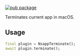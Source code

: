 [![pub package](https://img.shields.io/pub/v/nsapp_terminate.svg)](https://pub.dev/packages/nsapp_terminate)

Terminates current app in macOS.

## Usage

```dart
final plugin = NsappTerminate();
await plugin.terminate();
```
